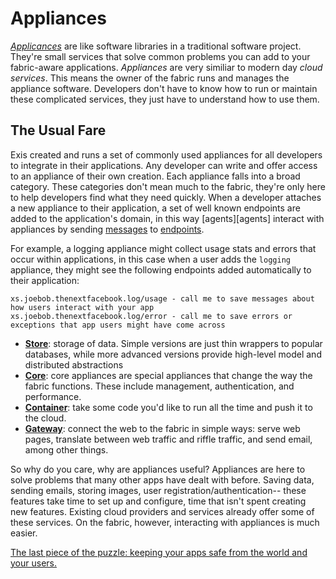# Appliances

[*Applicances*][appliances] are like software libraries in a traditional software project. They're small services that solve common problems you can add to your fabric-aware applications. *Appliances* are very similiar to modern day *cloud services*. This means the owner of the fabric runs and manages the appliance software. Developers don't have to know how to run or maintain these complicated services, they just have to understand how to use them.

## The Usual Fare

Exis created and runs a set of commonly used appliances for all developers to integrate in their applications. Any developer can write and offer access to an appliance of their own creation. Each appliance falls into a broad category. These categories don't mean much to the fabric, they're only here to help developers find what they need quickly. When a developer attaches a new appliance to their application, a set of well known endpoints are added to the application's domain, in this way [agents][agents] interact with appliances by sending [messages][message] to [endpoints][endpoint].

For example, a logging appliance might collect usage stats and errors that occur within applications, in this case when a user adds the `logging` appliance, they might see the following endpoints added automatically to their application:

```
xs.joebob.thenextfacebook.log/usage - call me to save messages about how users interact with your app
xs.joebob.thenextfacebook.log/error - call me to save errors or exceptions that app users might have come across
```

* [**Store**][store]: storage of data. Simple versions are just thin wrappers to popular databases, while more advanced versions provide high-level model and distributed abstractions
* [**Core**][core]: core appliances are special appliances that change the way the fabric functions. These include management, authentication, and performance. 
* [**Container**][container]: take some code you'd like to run all the time and push it to the cloud. 
* [**Gateway**][gateway]: connect the web to the fabric in simple ways: serve web pages, translate between web traffic and riffle traffic, and send email, among other things. 

So why do you care, why are appliances useful? Appliances are here to solve problems that many other apps have dealt with before. Saving data, sending emails, storing images, user registration/authentication-- these features take time to set up and configure, time that isn't spent creating new features. Existing cloud providers and services already offer some of these services. On the fabric, however, interacting with appliances is much easier. 



[The last piece of the puzzle: keeping your apps safe from the world and your users.](/pages/tour/Security.md)

<!-- Reference for TOC -->

[message]:/pages/riffle/Message.md
[agent]:/pages/riffle/Agent.md
[node]:/pages/fabric/Node.md
[fabric]:/pages/fabric/Fabric.md
[domain]:/pages/riffle/Domain.md
[action]:/pages/riffle/Agent.md
[endpoint]:/pages/riffle/Endpoint.md

[appliances]:/pages/appliances/Appliances.md
[store]:/pages/appliances/Store-Appliances.md
[core]:/pages/appliances/Core-Appliances.md
[container]:/pages/appliances/Container-Appliances.md
[gateway]:/pages/appliances/Gateway-Appliances.md

